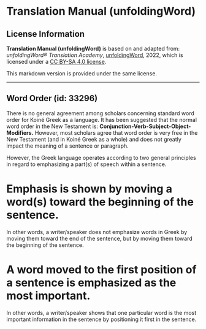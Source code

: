 # Translation Manual (unfoldingWord)

## License Information

**Translation Manual (unfoldingWord)** is based on and adapted from: _unfoldingWord® Translation Academy_, [unfoldingWord](https://unfoldingword.org/utw), 2022, which is licensed under a [CC BY-SA 4.0 license](https://creativecommons.org/licenses/by-sa/4.0/legalcode.en).

This markdown version is provided under the same license.



--------------------------------

## Word Order (id: 33296)

There is no general agreement among scholars concerning standard word order for Koiné Greek as a language. It has been suggested that the normal word order in the New Testament is: **Conjunction\-Verb\-Subject\-Object\-Modifiers.** However, most scholars agree that word order is very free in the New Testament (and in Koiné Greek as a whole) and does not greatly impact the meaning of a sentence or paragraph.

However, the Greek language operates according to two general principles in regard to emphasizing a part(s) of speech within a sentence.

Emphasis is shown by moving a word(s) toward the beginning of the sentence.
===========================================================================

In other words, a writer/speaker does not emphasize words in Greek by moving them toward the end of the sentence, but by moving them toward the beginning of the sentence.

A word moved to the first position of a sentence is emphasized as the most important.
=====================================================================================

In other words, a writer/speaker shows that one particular word is the most important information in the sentence by positioning it first in the sentence.


